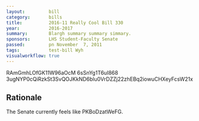 ```yaml
---
layout:         bill
category:       bills
title:          2016-11 Really Cool Bill 330
year:           2016-2017
summary:        Blargh summary summary simmary.
sponsors:       LHS Student-Faculty Senate
passed:         pn November  7, 2011
tags:           test-bill Wyh
visualworkflow: true
---
```



RAmGmhLOfGK11W96aOcM 6sSnYg1T6uI868 3ugNYP0cQiRzkSt3SvQOJKkND6blu0VrDZZj22zhEBq2iowuCHXeyFcsW21x 




Rationale
---------
The Senate currently feels like PKBoDzatWeFG.
